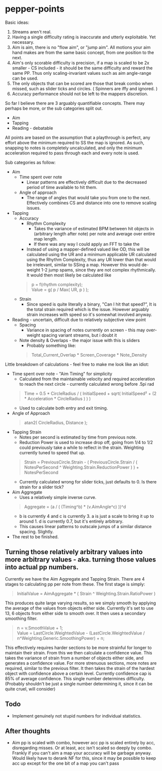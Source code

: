# pepper-points



Basic ideas:
1. Streams aren't real.
2. Having a single difficulty rating is inaccurate and utterly exploitable. Yet necessary.
3. Aim is aim, there is no "flow aim", or "jump aim". All motions your aim hand makes are from the same basic concept, from one position to the next. 
4. Aim's only scorable difficulty is precision, if a map is scaled to be 2x smaller - CS included - it should be the same difficulty and reward the same PP. Thus only scaling-invariant values such as aim angle-range can be used.
5. The only objects that can be scored are those that break combo when missed, such as slider ticks and circles. ( Spinners are iffy and ignored. )
6. Accuracy performance should not be left to the mappers discretion.

So far I believe there are 3 arguably quantifiable concepts. There may perhaps be more, or the sub categories split out.
* Aim
* Tapping
* Reading - debatable

All points are based on the assumption that a playthrough is perfect, any effort above the minimum required to SS the map is ignored. As such, snapping to notes is completely uncalculated, and only the minimum acceleration required to pass through each and every note is used. 

Sub categories as follow:

* Aim
  * Time spent over note 
    * Linear patterns are effectively difficult due to the decreased period of time available to hit them. 
  * Angle of approach 
    * The range of angles that would take you from one to the next. Effectively combines CS and distance into one to remove scaling issues.
* Tapping 
  * Accuracy
    * Rhythm Complexity   
      * Takes the variance of estimated BPM between hit objects in (arbitrary length after note) per note and average over entire map length. 
      * If there was any way I could apply an FFT to take the 
    * Instead of using a mapper-defined valued like OD, this will be calculated using the UR and a minimum applicable UR calculated using the Rhythm Complexity, thus any UR lower than that would be irrelevant, similar to SSing a map. However this would de-weight 1-2 jump spams, since they are not complex rhythmically. It would then most likely be calculated like
    >p = f(rhythm complexity);    
    >Value = g( p / Max( UR, p )  );
  * Strain
    * Since speed is quite literally a binary, "Can I hit that speed?", It is the total strain required which is the issue. However arguably strain increases with speed so it's somewhat involved anyway.
* Reading - uncertain, difficult due to relatively subjective view point
  * Spacing
    * Variance in spacing of notes currently on screen - this may over-weight spacing variant streams, but i doubt it
  * Note density & Overlaps - the major issue with this is sliders
    * Probably something like:
    >Total_Current_Overlap * Screen_Coverage * Note_Density

Little breakdown of calculations - feel free to make me look like an idiot:
* Time spent over note - "Aim Timing" for simplicity
    * Calculated from the maintainable velocity and required acceleration to reach the next circle - currently calculated wrong before .5pi rad
    >Time = 0.5 * CircleRadius / ( InitialSpeed + sqrt( InitialSpeed² + (2 * Acceleration * CircleRadius ) ) )
    * Used to calculate both entry and exit timing. 
* Angle of Approach
    > atan2( CircleRadius, Distance );
* Tapping Strain
    * Notes per second is estimated by time from previous note. 
    * Reduction Power is used to increase drop off, going from 1/4 to 1/2 could previously take a while to reflect in the strain. Weighting currently tuned to speed that up.
    > Strain = PreviousCircle.Strain - ( PreviousCircle.Strain / ( NotesPerSecond ^ Weighting.Strain.ReductionPower ) ) + NotesPerSecond
    * Currently calculated wrong for slider ticks, just defaults to 0. Is there strain for a slider tick?
* Aim Aggregate
    * Uses a relatively simple inverse curve. 
    > Aggregate = (a / ( (Timing^b) * (v.AimAngle^c) ))^d
    * b is currently 4 and c is currently 3. a is just a scale to bring it up to around 1. d is currently 0.7, but it's entirely arbitrary.
    * This causes linear patterns to outscale jumps of a similar distance spacing. Slightly.
* The rest to be finished.

## Turning those relatively arbitrary values into more arbitrary values - aka. turning those values into actual pp numbers. 

Currently we have the Aim Aggregate and Tapping Strain. There are 4 stages to calculating pp per note from these. The first stage is simply:
> InitialValue = AimAggregate * ( Strain ^ Weighting.Strain.RatioPower )

This produces quite large varying results, so we simply smooth by applying the average of the values from objects either side. Currently it's set to use 13, 6 objects from either side to smooth over. It then uses a secondary smoothing filter.

> n = v.SmoothValue + 1;  
> Value = LastCircle.WeightedValue - (LastCircle.WeightedValue / n^Weighting.Generic.SmoothingPower) + n;

This effectively requires harder sections to be more strainful for longer to maintain their strain.
From this we then calculate a confidence value. This takes the variance of strain from a number of objects either side, and generates a confidence value. For more strenuous sections, more notes are required, similar to the previous filter. It then takes the strain of the hardest object with confidence above a certain level. Currently confidence cap is 85% of average confidence. This single number determines difficulty. (Probably shouldn't be just a single number determining it, since it can be quite cruel, will consider)

## Todo
* Implement genuinely not stupid numbers for individual statistics. 

## After thoughts
* Aim pp is scaled with combo, however acc pp is scaled entirely by acc, disregarding misses. Or at least, acc isn't scaled so deeply by combo. Frankly if you can't aim a map your accuracy will be garbage anyway. Would likely have to derank NF for this, since it may be possible to keep acc up except for the one bit of a map you can't pass

